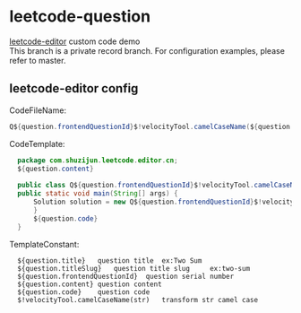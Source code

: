 # leetcode-question
  [leetcode-editor](https://github.com/shuzijun/leetcode-editor) custom code demo     
  This branch is a private record branch. For configuration examples, please refer to master.    
## leetcode-editor config  
  CodeFileName:
  ```java
  Q${question.frontendQuestionId}$!velocityTool.camelCaseName(${question.titleSlug})
  ```
  CodeTemplate:
  ```java
    package com.shuzijun.leetcode.editor.cn;
    ${question.content}
    
    public class Q${question.frontendQuestionId}$!velocityTool.camelCaseName(${question.titleSlug}){
    public static void main(String[] args) {
        Solution solution = new Q${question.frontendQuestionId}$!velocityTool.camelCaseName(${question.titleSlug})().new Solution();
        }
        ${question.code}
    }
  ```
  TemplateConstant:
  ```
    ${question.title}	question title	ex:Two Sum
    ${question.titleSlug}	question title slug 	ex:two-sum
    ${question.frontendQuestionId}	question serial number
    ${question.content}	question content
    ${question.code}	question code
    $!velocityTool.camelCaseName(str)	transform str camel case
  ```
